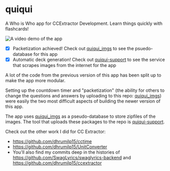 # quiqui

A Who is Who app for CCExtractor Development. Learn things quickly with flashcards!

![A video demo of the app](quiqui-demo.gif)

- [x] Packetization achieved! Check out [quiqui_imgs](https://www.github.com/dhrumilp15/quiqui_imgs) to see the psuedo-database for this app
- [x] Automatic deck generation! Check out [quiqui-support](https://www.github.com/dhrumilp15/quiqui-support) to see the service that scrapes images from the internet for the app

A lot of the code from the previous version of this app has been split up to make the app more modular.

Setting up the countdown timer and "packetization" (the ability for others to change the questions and answers by uploading to this repo: [quiqui_imgs](https://www.github.com/dhrumilp15/quiqui_imgs)) were easily the two most difficult aspects of building the newer version of this app.

The app uses [quiqui_imgs](https://www.github.com/dhrumilp15/quiqui_imgs) as a pseudo-database to store zipfiles of the images. The tool that uploads these packages to the repo is [quiqui-support](https://www.github.com/dhrumilp15/quiqui-support).


Check out the other work I did for CC Extractor:

- https://github.com/dhrumilp15/cctime
- https://github.com/dhrumilp15/UnitConverter
- You'll also find my commits deep in the histories of https://github.com/SwagLyrics/swaglyrics-backend and https://github.com/dhrumilp15/ccextractor
